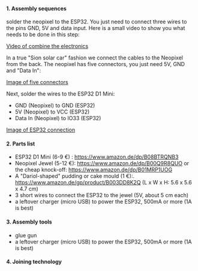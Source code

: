  #### 1. Assembly sequences 
 solder the neopixel to the ESP32. You just need to connect three wires to the pins GND, 5V and data input. Here is a small video to show you what needs to be done in this step:
  
 [Video of combine the electronics](https://www.youtube.com/watch?v=zs6iYs3ViG4)
 
 In a true "Sion solar car" fashion we connect the cables to the Neopixel from the back.
The neopixel has five connectors, you just need 5V, GND and "Data In":

[Image of five connectors](https://wikifactory.com/files/RmlsZTo1NzE3NTk=)

Next, solder the wires to the ESP32 D1 Mini:

   * GND (Neopixel) to GND (ESP32)
   * 5V (Neopixel) to VCC (ESP32)
   * Data In (Neopixel) to IO33 (ESP32)

[Image of ESP32 connection](https://wikifactory.com/files/RmlsZTo1NzE3NjI=)

 #### 2. Parts list 
 
  * ESP32 D1 Mini (6-9 €) : https://www.amazon.de/dp/B08BTRQNB3
  * Neopixel Jewel (5-12 €): https://www.amazon.de/dp/B00Q9R8QUO or the cheap knock-off: https://www.amazon.de/dp/B01MRP1UOG﻿
  * A "Dariol-shaped" pudding or cake mould (1 €):. https://www.amazon.de/gp/product/B003DD8K2Q﻿
    (L x W x H: 5.6 x 5.6 x 4.7 cm)
  * 3 short wires to connect the ESP32 to the jewel (5V, about 5 cm each)
  * a leftover charger (micro USB) to power the ESP32, 500mA or more (1A is best)

 #### 3. Assembly tools 
   * glue gun
   * a leftover charger (micro USB) to power the ESP32, 500mA or more (1A is best)
  
#### 4. Joining technology 

